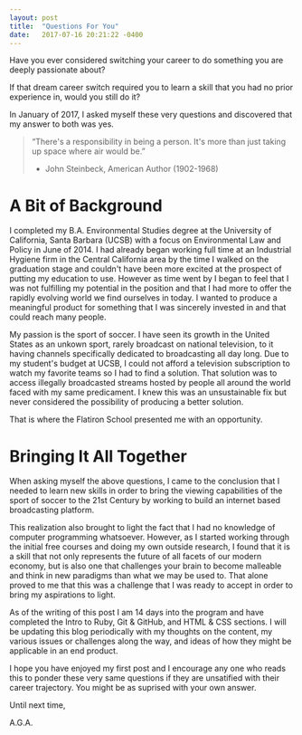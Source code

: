 ```yaml
---
layout: post
title:  "Questions For You"
date:   2017-07-16 20:21:22 -0400
---
```



Have you ever considered switching your career to do something you are deeply passionate about?

If that dream career switch required you to learn a skill that you had no prior experience in, would you still do it?

In January of 2017, I asked myself these very questions and discovered that my answer to both was yes.

>“There's a responsibility in being a person. It's more than just taking up space where air would be.”
>- John Steinbeck, American Author (1902-1968)

# A Bit of Background
I completed my B.A. Environmental Studies degree at the University of California, Santa Barbara (UCSB) with a focus on Environmental Law and Policy in June of 2014. I had already began working full time at an Industrial Hygiene firm in the Central California area by the time I walked on the graduation stage and couldn't have been more excited at the prospect of putting my education to use. However as time went by I began to feel that I was not fulfilling my potential in the position and that I had more to offer the rapidly evolving world we find ourselves in today. I wanted to produce a meaningful product for something that I was sincerely invested in and that could reach many people.

My passion is the sport of soccer. I have seen its growth in the United States as an unkown sport, rarely broadcast on national television, to it having channels specifically dedicated to broadcasting all day long. Due to my student's budget at UCSB, I could not afford a television subscription to watch my favorite teams so I had to find a solution. That solution was to access illegally broadcasted streams hosted by people all around the world faced with my same predicament. I knew this was an unsustainable fix but never considered the possibility of producing a better solution. 

That is where the Flatiron School presented me with an opportunity.

# Bringing It All Together
When asking myself the above questions, I came to the conclusion that I needed to learn new skills in order to bring the viewing capabilities of the sport of soccer to the 21st Century by working to build an internet based broadcasting platform.

This realization also brought to light the fact that I had no knowledge of computer programming whatsoever. However, as I started working through the initial free courses and doing my own outside research, I found that it is a skill that not only represents the future of all facets of our modern economy, but is also one that challenges your brain to become malleable and think in new paradigms than what we may be used to. That alone proved to me that this was a challenge that I was ready to accept in order to bring my aspirations to light.

As of the writing of this post I am 14 days into the program and have completed the Intro to Ruby, Git & GitHub, and HTML & CSS sections. I will be updating this blog periodically with my thoughts on the content, my various issues or challenges along the way, and ideas of how they might be applicable in an end product.

I hope you have enjoyed my first post and I encourage any one who reads this to ponder these very same questions if they are unsatified with their career trajectory. You might be as suprised with your own answer.

Until next time,

A.G.A.
